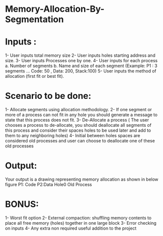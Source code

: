 # Memory-Allocation-By-Segmentation
# Inputs :
1- User inputs total memory size 
2- User inputs holes starting address and size. 
3- User inputs Processes one by one. 
4- User inputs for each process 
a. Number of segments 
b. Name and size of each segment 
(Example: P1 : 3 segments ... Code: 50 , Data: 200, Stack:100) 
5- User inputs the method of allocation (first fit or best fit). 
# Scenario to be done:
1- Allocate segments using allocation methodology. 
2- If one segment or more of a process can not fit in any hole you should generate a message to 
state that this process does not fit. 
3- De-Allocate a process ( The user chooses a process to de-allocate, you should deallocate all 
segments of this process and consider their spaces holes to be used later and add to them to 
any neighboring holes) 
4- Initial between holes spaces are considered old processes and user can choose to deallocate one 
of these old processes
# Output:
Your output is a drawing representing memory allocation as shown in below figure 
P1: Code
P2:Data
Hole0
Old Process
# BONUS:
1- Worst fit option 
2- External compaction: shuffling memory contents to place all free memory (holes) together in 
one large block 
3- Error checking on inputs 
4- Any extra non required useful addition to the project
